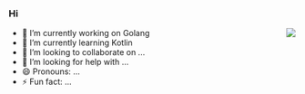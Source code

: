 ### Hi

<img align="right" src="https://github-readme-stats.vercel.app/api?username=gonejack&show_icons=true" />


- 🔭 I’m currently working on Golang
- 🌱 I’m currently learning Kotlin
- 👯 I’m looking to collaborate on ...
- 🤔 I’m looking for help with ...
- 😄 Pronouns: ...
- ⚡ Fun fact: ...
